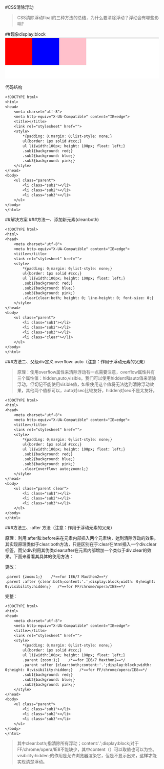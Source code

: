 #CSS清除浮动
> CSS清除浮动float的三种方法的总结，为什么要清除浮动？浮动会有哪些影响?

##现象display:block
![](img/1.jpg)

代码结构
```
<!DOCTYPE html>
<html>
<head>
	<meta charset="utf-8">
	<meta http-equiv="X-UA-Compatible" content="IE=edge">
	<title></title>
	<link rel="stylesheet" href="">
	<style>
		*{padding: 0;margin: 0;list-style: none;}
		ul{border: 1px solid #ccc;}
		ul li{width:100px; height: 100px; float: left;}
		.sub1{background: red;}
		.sub2{background: blue;}
		.sub3{background: pink;}
	</style>
</head>
<body>
	<ul class="parent">
		<li class="sub1"></li>
		<li class="sub2"></li>
		<li class="sub3"></li>
	</ul>
</body>
</html>
```

##解决方案
###方法一、添加新元素(clear:both)
```
<!DOCTYPE html>
<html>
<head>
	<meta charset="utf-8">
	<meta http-equiv="X-UA-Compatible" content="IE=edge">
	<title></title>
	<link rel="stylesheet" href="">
	<style>
		*{padding: 0;margin: 0;list-style: none;}
		ul{border: 1px solid #ccc;}
		ul li{width:100px; height: 100px; float: left;}
		.sub1{background: red;}
		.sub2{background: blue;}
		.sub3{background: pink;}
		.clear{clear:both; height: 0; line-height: 0; font-size: 0;}
	</style>
</head>
<body>
	<ul class="parent">
		<li class="sub1"></li>
		<li class="sub2"></li>
		<li class="sub3"></li>
		<li class="clear"></li>
	</ul>
</body>
</html>
```

###方法二、父级div定义 overflow: auto（注意：作用于浮动元素的父亲）
> 原理：使用overflow属性来清除浮动有一点需要注意，overflow属性共有三个属性值：hidden,auto,visible。我们可以使用hiddent和auto值来清除浮动，但切记不能使用visible值，如果使用这个值将无法达到清除浮动效果，其他两个值都可以，auto对seo比较友好，hidden对seo不是太友好。

```
<!DOCTYPE html>
<html>
<head>
	<meta charset="utf-8">
	<meta http-equiv="X-UA-Compatible" content="IE=edge">
	<title></title>
	<link rel="stylesheet" href="">
	<style>
		*{padding: 0;margin: 0;list-style: none;}
		ul{border: 1px solid #ccc;}
		ul li{width:100px; height: 100px; float: left;}
		.sub1{background: red;}
		.sub2{background: blue;}
		.sub3{background: pink;}
		.clear{overflow: auto;zoom:1;}
	</style>
</head>
<body>
	<ul class="parent clear">
		<li class="sub1"></li>
		<li class="sub2"></li>
		<li class="sub3"></li>
	</ul>
</body>
</html>
```



###方法三、:after 方法（注意：作用于浮动元素的父亲）

原理：利用:after和:before来在元素内部插入两个元素块，达到清除浮动的效果。其实现原理类似于clear:both方法，只是区别在于:clear在html插入一个div.clear标签，而父div利用其伪类clear:after在元素内部增加一个类似于div.clear的效果。下面来看看其具体的使用方法：

更改：
```
.parent {zoom:1;}    /*==for IE6/7 Maxthon2==*/
.parent :after {clear:both;content:'.';display:block;width: 0;height: 0;visibility:hidden;}   /*==for FF/chrome/opera/IE8==*/
```

完整：
```
<!DOCTYPE html>
<html>
<head>
	<meta charset="utf-8">
	<meta http-equiv="X-UA-Compatible" content="IE=edge">
	<title></title>
	<link rel="stylesheet" href="">
	<style>
		*{padding: 0;margin: 0;list-style: none;}
		ul{border: 1px solid #ccc;}
		ul li{width:100px; height: 100px; float: left;}
		.parent {zoom:1;}    /*==for IE6/7 Maxthon2==*/
		.parent :after {clear:both;content:'.';display:block;width: 0;height: 0;visibility:hidden;}   /*==for FF/chrome/opera/IE8==*/
		.sub1{background: red;}
		.sub2{background: blue;}
		.sub3{background: pink;}
	</style>
</head>
<body>
	<ul class="parent">
		<li class="sub1"></li>
		<li class="sub2"></li>
		<li class="sub3"></li>
	</ul>
</body>
</html>
```



> 其中clear:both;指清除所有浮动；content:'.';display:block;对于FF/chrome/opera/IE8不能缺少，其中content（）可以取值也可以为空。visibility:hidden;的作用是允许浏览器渲染它，但是不显示出来，这样才能实现清楚浮动。










